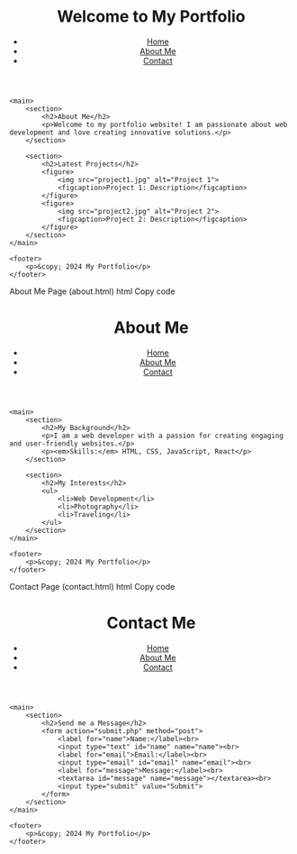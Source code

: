<!DOCTYPE html>
<html lang="en">
<head>
    <meta charset="UTF-8">
    <meta name="viewport" content="width=device-width, initial-scale=1.0">
    <title>My Portfolio</title>
</head>
<body>
    <header>
        <h1>Welcome to My Portfolio</h1>
        <nav>
            <ul>
                <li><a href="index.html">Home</a></li>
                <li><a href="about.html">About Me</a></li>
                <li><a href="contact.html">Contact</a></li>
            </ul>
        </nav>
    </header>

    <main>
        <section>
            <h2>About Me</h2>
            <p>Welcome to my portfolio website! I am passionate about web development and love creating innovative solutions.</p>
        </section>

        <section>
            <h2>Latest Projects</h2>
            <figure>
                <img src="project1.jpg" alt="Project 1">
                <figcaption>Project 1: Description</figcaption>
            </figure>
            <figure>
                <img src="project2.jpg" alt="Project 2">
                <figcaption>Project 2: Description</figcaption>
            </figure>
        </section>
    </main>

    <footer>
        <p>&copy; 2024 My Portfolio</p>
    </footer>
</body>
</html>
About Me Page (about.html)
html
Copy code
<!DOCTYPE html>
<html lang="en">
<head>
    <meta charset="UTF-8">
    <meta name="viewport" content="width=device-width, initial-scale=1.0">
    <title>About Me</title>
</head>
<body>
    <header>
        <h1>About Me</h1>
        <nav>
            <ul>
                <li><a href="index.html">Home</a></li>
                <li><a href="about.html">About Me</a></li>
                <li><a href="contact.html">Contact</a></li>
            </ul>
        </nav>
    </header>

    <main>
        <section>
            <h2>My Background</h2>
            <p>I am a web developer with a passion for creating engaging and user-friendly websites.</p>
            <p><em>Skills:</em> HTML, CSS, JavaScript, React</p>
        </section>

        <section>
            <h2>My Interests</h2>
            <ul>
                <li>Web Development</li>
                <li>Photography</li>
                <li>Traveling</li>
            </ul>
        </section>
    </main>

    <footer>
        <p>&copy; 2024 My Portfolio</p>
    </footer>
</body>
</html>
Contact Page (contact.html)
html
Copy code
<!DOCTYPE html>
<html lang="en">
<head>
    <meta charset="UTF-8">
    <meta name="viewport" content="width=device-width, initial-scale=1.0">
    <title>Contact Me</title>
</head>
<body>
    <header>
        <h1>Contact Me</h1>
        <nav>
            <ul>
                <li><a href="index.html">Home</a></li>
                <li><a href="about.html">About Me</a></li>
                <li><a href="contact.html">Contact</a></li>
            </ul>
        </nav>
    </header>

    <main>
        <section>
            <h2>Send me a Message</h2>
            <form action="submit.php" method="post">
                <label for="name">Name:</label><br>
                <input type="text" id="name" name="name"><br>
                <label for="email">Email:</label><br>
                <input type="email" id="email" name="email"><br>
                <label for="message">Message:</label><br>
                <textarea id="message" name="message"></textarea><br>
                <input type="submit" value="Submit">
            </form>
        </section>
    </main>

    <footer>
        <p>&copy; 2024 My Portfolio</p>
    </footer>
</body>
</html>
